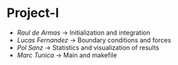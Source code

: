 # Project-I

- *Raul de Armas* -> Initialization and integration
- *Lucas Fernandez* -> Boundary conditions and forces
- *Pol Sanz* -> Statistics and visualization of results
- *Marc Tunica* -> Main and makefile
